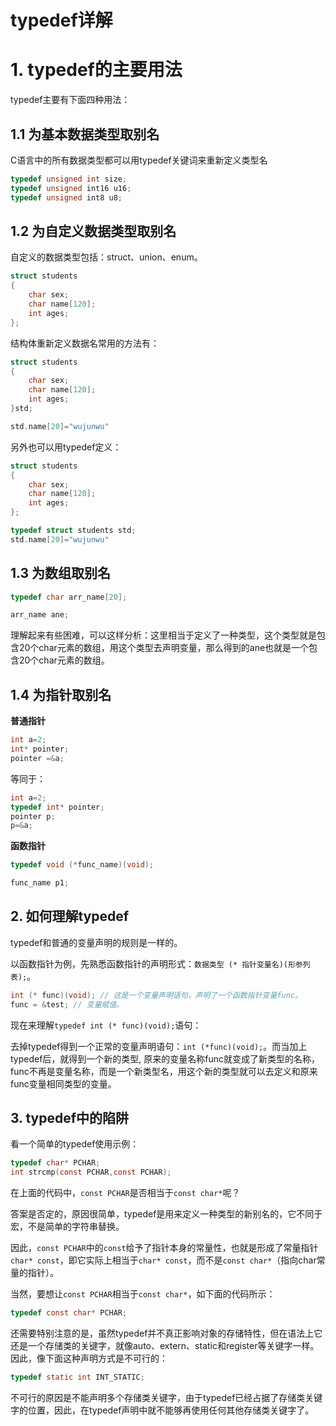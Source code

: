 # typedef详解

# 1. typedef的主要用法

typedef主要有下面四种用法：

## 1.1 为基本数据类型取别名

C语言中的所有数据类型都可以用typedef关键词来重新定义类型名

```c
typedef unsigned int size;
typedef unsigned int16 u16;
typedef unsigned int8 u8;
```

## 1.2 为自定义数据类型取别名

自定义的数据类型包括：struct、union、enum。

```c
struct students
{
    char sex;
    char name[120];
    int ages;
};
```

结构体重新定义数据名常用的方法有：

```c
struct students
{
    char sex;
    char name[120];
    int ages;
}std;

std.name[20]="wujunwu"
```

另外也可以用typedef定义：

```c
struct students
{
    char sex;
    char name[120];
    int ages;
};

typedef struct students std;
std.name[20]="wujunwu"
```

## 1.3 为数组取别名

```c
typedef char arr_name[20];

arr_name ane;
```

理解起来有些困难，可以这样分析：这里相当于定义了一种类型，这个类型就是包含20个char元素的数组，用这个类型去声明变量，那么得到的ane也就是一个包含20个char元素的数组。

## 1.4 为指针取别名

**普通指针**

```c
int a=2;
int* pointer;
pointer =&a;
```

等同于：

```c
int a=2;
typedef int* pointer;
pointer p;
p=&a;
```

**函数指针**

```c
typedef void (*func_name)(void);

func_name p1;
```

## 2. 如何理解typedef

typedef和普通的变量声明的规则是一样的。

以函数指针为例，先熟悉函数指针的声明形式：`数据类型 (* 指针变量名)(形参列表);`。

```c
int (* func)(void); // 这是一个变量声明语句，声明了一个函数指针变量func。
func = &test; // 变量赋值。
```

现在来理解`typedef int (* func)(void);`语句：

去掉typedef得到一个正常的变量声明语句：`int (*func)(void);`。而当加上typedef后，就得到一个新的类型, 原来的变量名称func就变成了新类型的名称，func不再是变量名称，而是一个新类型名，用这个新的类型就可以去定义和原来func变量相同类型的变量。

## 3. typedef中的陷阱

看一个简单的typedef使用示例：

```c
typedef char* PCHAR;
int strcmp(const PCHAR,const PCHAR);
```

在上面的代码中，`const PCHAR`是否相当于`const char*`呢？

答案是否定的，原因很简单，typedef是用来定义一种类型的新别名的，它不同于宏，不是简单的字符串替换。

因此，`const PCHAR`中的`const`给予了指针本身的常量性，也就是形成了常量指针`char* const`，即它实际上相当于`char* const`，而不是`const char*`（指向char常量的指针）。

当然，要想让`const PCHAR`相当于`const char*`，如下面的代码所示：

```c
typedef const char* PCHAR;
```

还需要特别注意的是，虽然typedef并不真正影响对象的存储特性，但在语法上它还是一个存储类的关键字，就像auto、extern、static和register等关键字一样。因此，像下面这种声明方式是不可行的：

```c
typedef static int INT_STATIC;
```

不可行的原因是不能声明多个存储类关键字，由于typedef已经占据了存储类关键字的位置，因此，在typedef声明中就不能够再使用任何其他存储类关键字了。
